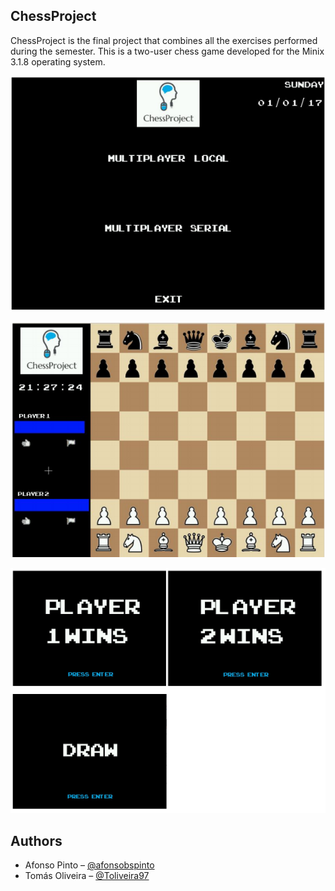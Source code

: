 ## ChessProject

 ChessProject is the final project that combines all the exercises performed during the semester. This is a two-user chess game developed for the Minix 3.1.8 operating system.

![menu preview](https://github.com/FooWalksIntoABar/FEUP/blob/master/LCOM/ChessProject/res/menuPreview.png?raw=true)


![game preview](https://github.com/FooWalksIntoABar/FEUP/blob/master/LCOM/ChessProject/res/gamePreview.png?raw=true)


![states preview](https://github.com/FooWalksIntoABar/FEUP/blob/master/LCOM/ChessProject/res/statesPreview.png?raw=true)

## Authors
* Afonso Pinto – [@afonsobspinto](https://github.com/afonsobspinto)
* Tomás Oliveira – [@Toliveira97](https://github.com/Toliveira97)
